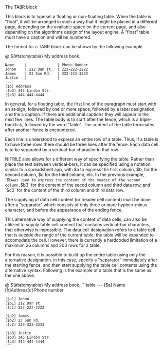 The TABR block

This block is to typeset a floating or non-floating table. 
When the table is "float", it will be arranged in such a way
that it might be placed in a different page, depending
on the available space on the current page, and also
depending on the algorithms design of the layout engine. 
A "float" table must have a caption and will be
numbered.

The format for a TABR block can be shown by the following
example.

  @ ${#tab:mytable} My address book.  
  ```table 
  Name     |              | Phone Number
  Johon    | 212 Dan st.  | 222-222-2222
  James    | 23 Sun Rd.   | 333-333-3333
  Justin   |              |        
  ---
  [$b] Address
  [$b3] 345 Lindon Str.      
  [$c3] 444-444-4444         
  ```

In general, for a floating table, the first line of the paragraph
must start with an at-sign, followed by one or more space,
followed by a label designation, and the a caption. If there are
additional captions they will appear in the next few lines. The
table body is to start after the fence, which is a
triple-backtick, followed by the word "table".  The content of
the table terminates after another fence is encountered.

Each line is understood to express an entire row of a table.
Thus, if a table is to have three rows there should be three
lines after the fence. Each data cell is to be separated by a
vertical-bar character in that row.

NITRILE also allows for a different way of specifying the table.
Rather than place the text between vertical-bars, it can be
specified using a notation similar to a spreadsheet app, with $a
to express the first column, $b, for the second column, $c for
the third column, etc. In the previous example, `$b` was used to
express the content of the header of the second column, `$b3` for
the content of the secod column and third data row, and `$c3` for
the content of the third column and third data row.

The supplying of data cell content (or header cell content) must
be done after a "separator" which consists of only three or more
hyphen-minus character, and before the appearance of the ending
fence.

This alternative way of supplying the content of data cells, can
also be utilized to supply table cell content that contains
vertical-bar characters, that otherwise is impossible.  The data
cell designation refers to a table cell that is outside the range
of the current table, the table will be expanded to accomodate
the cell. However, there is currently a hardcoded limitation of a
maximum 26 columns and 200 rows for a table.

For this reason, it is possible to build up the entire table using
only the alternative designation. In this case, specify a "separator"
immediately after the starting fence, and then start supplying
the table cell contents using the alternative syntax. Following
is the example of a table that is the same as the one above.

  @ ${#tab:mytable} My address book.  
    ```table 
    ---
    [$a] Name    
    [$b] Address
    [$c] Phone number

    [$a1] Johon    
    [$b1] 212 Dan st.  
    [$c1] 222-222-2222

    [$a2] James    
    [$b2] 23 Sun Rd.   
    [$c2] 333-333-3333

    [$a3] Justin
    [$b3] 345 Lindon Str.      
    [$c3] 444-444-4444         
    ```


